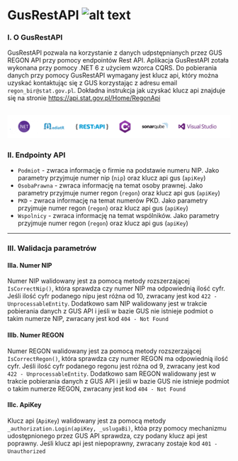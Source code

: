 # GusRestAPI ![alt text](https://img.shields.io/badge/Wersja-1.0-green)

### I. O GusRestAPI
GusRestAPI pozwala na korzystanie z danych udpstępnianych przez GUS REGON API przy pomocy endpointów Rest API. Aplikacja GusRestAPI zotała wykonana przy pomocy .NET 6 z użyciem wzorca CQRS. Do pobierania danych przy pomocy GusRestAPI wymagany jest klucz api, który można uzyskać kontaktując się z GUS korzystając z adresu email `regon_bir@stat.gov.pl`. Dokładna instrukcja jak uzyskać klucz api znajduje się na stronie https://api.stat.gov.pl/Home/RegonApi

![alt](https://github.com/awrobel196/GusRestAPI/blob/main/logo.jpg?raw=true)
---

### II. Endpointy API
- `Podmiot` - zwraca informację o firmie na podstawie numeru NIP. Jako parametry przyjmuje numer nip (`nip`) oraz klucz api gus (`apiKey`)
- `OsobaPrawna` - zwraca informację na temat osoby prawnej. Jako parametry przyjmuje numer regon (`regon`) oraz klucz api gus (`apiKey`)
- `PKD` - zwraca informację na temat numerów PKD. Jako parametry przyjmuje numer regon (`regon`) oraz klucz api gus (`apiKey`)
- `Wspolnicy` - zwraca informację na temat wspólników. Jako parametry przyjmuje numer regon (`regon`) oraz klucz api gus (`apiKey`)

---

### III. Walidacja parametrów
#### IIIa. Numer NIP
Numer NIP walidowany jest za pomocą metody rozszerzającej `IsCorrectNip()`, która sprawdza czy numer NIP ma odpowiednią ilość cyfr. Jeśli ilość cyfr podanego nipu jest różna od 10, zwracany jest kod `422 - UnprocessableEntity`. Dodatkowo sam NIP walidowany jest w trakcie pobierania danych z GUS API i jeśli w bazie GUS nie istnieje podmiot o takim numerze NIP, zwracany jest kod `404 - Not Found`


#### IIIb. Numer REGON
Numer REGON walidowany jest za pomocą metody rozszerzającej `IsCorrectRegon()`, która sprawdza czy numer REGON ma odpowiednią ilość cyfr. Jeśli ilość cyfr podanego regonu jest różna od 9, zwracany jest kod `422 - UnprocessableEntity`. Dodatkowo sam REGON walidowany jest w trakcie pobierania danych z GUS API i jeśli w bazie GUS nie istnieje podmiot o takim numerze REGON, zwracany jest kod `404 - Not Found`

#### IIIc. ApiKey
Klucz api (`ApiKey`) walidowany jest za pomocą metody `_authorization.Login(apiKey, _uslugaBi)`, któa przy pomocy mechanizmu udostępnionego przez GUS API sprawdza, czy podany klucz api jest poprawny. Jeśli klucz api jest niepoprawny, zwracany zostaje kod `401 - Unauthorized`

